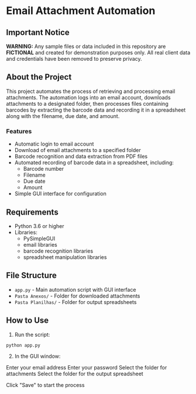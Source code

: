 # Email Attachment Automation

## Important Notice
**WARNING:** Any sample files or data included in this repository are **FICTIONAL** and created for demonstration purposes only. All real client data and credentials have been removed to preserve privacy.

## About the Project
This project automates the process of retrieving and processing email attachments. The automation logs into an email account, downloads attachments to a designated folder, then processes files containing barcodes by extracting the barcode data and recording it in a spreadsheet along with the filename, due date, and amount.

### Features
- Automatic login to email account
- Download of email attachments to a specified folder
- Barcode recognition and data extraction from PDF files
- Automated recording of barcode data in a spreadsheet, including:
  - Barcode number
  - Filename
  - Due date
  - Amount
- Simple GUI interface for configuration

## Requirements
- Python 3.6 or higher
- Libraries:
  - PySimpleGUI
  - email libraries
  - barcode recognition libraries
  - spreadsheet manipulation libraries

## File Structure
- `app.py` - Main automation script with GUI interface
- `Pasta Anexos/` - Folder for downloaded attachments
- `Pasta Planilhas/` - Folder for output spreadsheets

## How to Use
1. Run the script:
```bash
python app.py
```
2. In the GUI window:

Enter your email address
Enter your password
Select the folder for attachments
Select the folder for the output spreadsheet


Click "Save" to start the process
